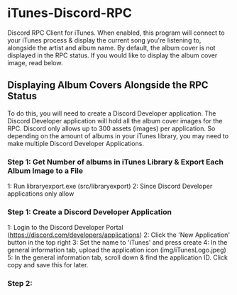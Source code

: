 # iTunes-Discord-RPC

Discord RPC Client for iTunes.
When enabled, this program will connect to your iTunes process & display the current song you're listening to, alongside the artist and album name.
By default, the album cover is not displayed in the RPC status. If you would like to display the album cover image, read below.

## Displaying Album Covers Alongside the RPC Status

To do this, you will need to create a Discord Developer application.
The Discord Developer application will hold all the album cover images for the RPC.
Discord only allows up to 300 assets (images) per application. So depending on the amount of albums in your iTunes library, you may need to make multiple Discord Developer Applications.


### Step 1: Get Number of albums in iTunes Library & Export Each Album Image to a File
1: Run libraryexport.exe (src/libraryexport)
2: Since Discord Developer applications only allow 

### Step 1: Create a Discord Developer Application

1: Login to the Discord Developer Portal (https://discord.com/developers/applications)
2: Click the 'New Application' button in the top right
3: Set the name to 'iTunes' and press create
4: In the general information tab, upload the application icon (img/iTunesLogo.jpeg)
5: In the general information tab, scroll down & find the application ID. Click copy and save this for later.







### Step 2: 
